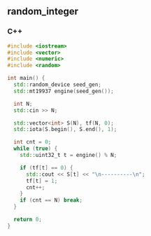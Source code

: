 ## random_integer
### C++
```cpp
#include <iostream>
#include <vector>
#include <numeric>
#include <random>

int main() {
  std::random_device seed_gen;
  std::mt19937 engine(seed_gen());

  int N;
  std::cin >> N;

  std::vector<int> S(N), tf(N, 0);
  std::iota(S.begin(), S.end(), 1);

  int cnt = 0;
  while (true) {
    std::uint32_t t = engine() % N;

    if (tf[t] == 0) {
      std::cout << S[t] << "\n----------\n";
      tf[t] = 1;
      cnt++;
    }
    if (cnt == N) break;
  }

  return 0;
}
```

<style>
  #ccby4 {
    display: none;
  }
  #_menu {
    display: none;
  }
</style>

